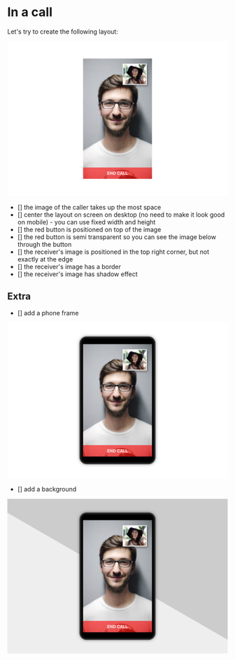 # In a call

Let's try to create the following layout:

![example](example.png)

* [] the image of the caller takes up the most space
* [] center the layout on screen on desktop (no need to make it look good on mobile) - you can use fixed width and height
* [] the red button is positioned on top of the image
* [] the red button is semi transparent so you can see the image below through the button
* [] the receiver's image is positioned in the top right corner, but not exactly at the edge
* [] the receiver's image has a border
* [] the receiver's image has shadow effect


## Extra

* [] add a phone frame

![example with phone frame](example-frame.png)

* [] add a background

![example final](example-final.png)

